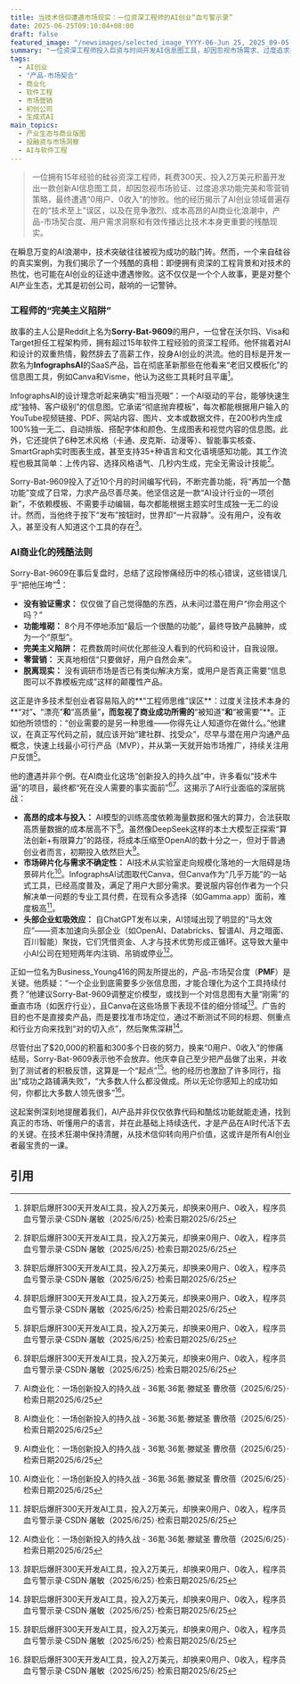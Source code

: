 ```yaml
---
title: 当技术信仰遭遇市场现实：一位资深工程师的AI创业“血亏警示录”
date: 2025-06-25T09:10:04+08:00
draft: false
featured_image: "/newsimages/selected_image_YYYY-06-Jun 25, 2025_09-05-51-989.jpg"
summary: "一位资深工程师投入巨资与时间开发AI信息图工具，却因忽视市场需求、过度追求技术完美和缺乏营销，最终导致项目失败。他的惨痛经历凸显了AI创业中普遍存在的“技术至上”误区，强调了产品-市场契合度、用户沟通和有效传播在AI商业化中的决定性作用，并揭示了当前AI产业生态中市场竞争激烈、头部效应显著的残酷现实。"
tags: 
  - AI创业
  - "产品-市场契合"
  - 商业化
  - 软件工程
  - 市场营销
  - 初创公司
  - 生成式AI
main_topics: 
  - 产业生态与商业版图
  - 投融资与市场洞察
  - AI与软件工程
---
```


> 一位拥有15年经验的硅谷资深工程师，耗费300天、投入2万美元积蓄开发出一款创新AI信息图工具，却因忽视市场验证、过度追求功能完美和零营销策略，最终遭遇“0用户、0收入”的惨败。他的经历揭示了AI创业领域普遍存在的“技术至上”误区，以及在竞争激烈、成本高昂的AI商业化浪潮中，产品-市场契合度、用户需求洞察和有效传播远比技术本身更重要的残酷现实。

在瞬息万变的AI浪潮中，技术突破往往被视为成功的敲门砖。然而，一个来自硅谷的真实案例，为我们揭示了一个残酷的真相：即便拥有资深的工程背景和对技术的热忱，也可能在AI创业的征途中遭遇惨败。这不仅仅是一个个人故事，更是对整个AI产业生态，尤其是初创公司，敲响的一记警钟。

### 工程师的“完美主义陷阱”

故事的主人公是Reddit上名为**Sorry-Bat-9609**的用户，一位曾在沃尔玛、Visa和Target担任工程架构师，拥有超过15年软件工程经验的资深工程师。他怀揣着对AI和设计的双重热情，毅然辞去了高薪工作，投身AI创业的洪流。他的目标是开发一款名为**InfographsAI**的SaaS产品，旨在彻底革新那些在他看来“老旧又模板化”的信息图工具，例如Canva和Visme，他认为这些工具耗时且平庸[^1]。

InfographsAI的设计理念听起来确实“相当亮眼”：一个AI驱动的平台，能够快速生成“独特、客户级别”的信息图。它承诺“彻底抛弃模板”，每次都能根据用户输入的YouTube视频链接、PDF、网站内容、图片、文本或数据文件，在200秒内生成100%独一无二、自动排版、搭配字体和颜色、生成图表和视觉内容的信息图。此外，它还提供了6种艺术风格（卡通、皮克斯、动漫等）、智能事实核查、SmartGraph实时图表生成，甚至支持35+种语言和文化语境感知功能。其工作流程也极其简单：上传内容、选择风格语气、几秒内生成，完全无需设计技能[^1]。

Sorry-Bat-9609投入了近10个月的时间编写代码，不断完善功能，将“再加一个酷功能”变成了日常，力求产品尽善尽美。他坚信这是一款“AI设计行业的一项创新”，不依赖模板、不需要手动编辑，每次都能根据主题实时生成独一无二的设计。然而，当他终于按下“发布”按钮时，世界却“一片寂静”。没有用户，没有收入，甚至没有人知道这个工具的存在[^1]。

### AI商业化的残酷法则

Sorry-Bat-9609在事后复盘时，总结了这段惨痛经历中的核心错误，这些错误几乎“把他压垮”[^1]：

*   **没有验证需求：** 仅仅做了自己觉得酷的东西，从未问过潜在用户“你会用这个吗？”
*   **功能堆砌：** 8个月不停地添加“最后一个很酷的功能”，最终导致产品臃肿，成为一个“原型”。
*   **完美主义陷阱：** 花费数周时间优化那些没人看到的代码和设计，自我设限。
*   **零营销：** 天真地相信“只要做好，用户自然会来”。
*   **脱离现实：** 没有调研市场是否已有类似解决方案，或用户是否真正需要“信息图可以不靠模板完成”这样的颠覆性产品。

这正是许多技术型创业者容易陷入的**“工程师思维”误区**：过度关注技术本身的**“对”**、**“漂亮”**和**“高质量”**，而忽视了商业成功所需的**“被知道”**和**“被需要”**。正如他所领悟的：“创业需要的是另一种思维——你得先让人知道你在做什么。”他建议，在真正写代码之前，就应该开始“建社群、找受众”，尽早与潜在用户沟通产品概念，快速上线最小可行产品（MVP），并从第一天就开始市场推广，持续关注用户反馈[^1]。

他的遭遇并非个例。在AI商业化这场“创新投入的持久战”中，许多看似“技术牛逼”的项目，最终都“死在没人需要的事实面前”[^1][^3]。这揭示了AI行业面临的深层挑战：

*   **高昂的成本与投入：** AI模型的训练高度依赖海量数据和强大的算力，合法获取高质量数据的成本居高不下[^3]。虽然像DeepSeek这样的本土大模型正探索“算法创新+有限算力”的路径，将成本压缩至OpenAI的数十分之一，但对于普通创业者而言，初期投入依然巨大[^3]。
*   **市场碎片化与需求不确定性：** AI技术从实验室走向规模化落地的一大阻碍是场景碎片化[^3]。InfographsAI试图取代Canva，但Canva作为“几乎万能”的一站式工具，已经高度普及，满足了用户大部分需求。要说服内容创作者为一个只解决单一问题的专业工具付费，在现有众多选择（如Gamma.app）面前，难度极高[^1]。
*   **头部企业虹吸效应：** 自ChatGPT发布以来，AI领域出现了明显的“马太效应”——资本加速向头部企业（如OpenAI、Databricks、智谱AI、月之暗面、百川智能）聚拢，它们凭借资金、人才与技术优势形成正循环。这导致大量中小AI公司在短短两年内注销、吊销或停业[^3]。

正如一位名为Business_Young416的网友所提出的，产品-市场契合度（**PMF**）是关键。他质疑：“一个企业到底需要多少张信息图，才能合理化为这个工具持续付费？”他建议Sorry-Bat-9609调整定价模型，或找到一个对信息图有大量“刚需”的垂直市场（如医疗行业），且Canva在这些场景下表现不佳的细分领域[^1]。广告的目的也不是直接卖产品，而是要找准市场定位，通过不断测试不同的标题、侧重点和行业方向来找到“对的切入点”，然后聚焦深耕[^1]。

尽管付出了$20,000的积蓄和300多个日夜的努力，换来“0用户、0收入”的惨痛结局，Sorry-Bat-9609表示他不会放弃。他庆幸自己至少把产品做了出来，并收到了测试者的积极反馈，这算是一个“起点”[^1]。他的经历也激励了许多同行，指出“成功之路铺满失败”，“大多数人什么都没做成。所以无论你感知上的成功如何，你都比大多数人领先很多”[^1]。

这起案例深刻地提醒着我们，AI产品并非仅仅依靠代码和酷炫功能就能走通，找到真正的市场、听懂用户的语言，并在此基础上持续迭代，才是产品在AI时代活下去的关键。在技术狂潮中保持清醒，从技术信仰转向用户价值，这或许是所有AI创业者最宝贵的一课。

## 引用

[^1]: 辞职后爆肝300天开发AI工具，投入2万美元，却换来0用户、0收入，程序员血亏警示录·CSDN·屠敏（2025/6/25）·检索日期2025/6/25
[^2]: 辞职后爆肝300天开发AI工具，投入2万美元，却换来0用户 - 36氪·36氪（2025/6/25）·检索日期2025/6/25
[^3]: AI商业化：一场创新投入的持久战 - 36氪·36氪·滕斌圣 曹欣蓓（2025/6/25）·检索日期2025/6/25
